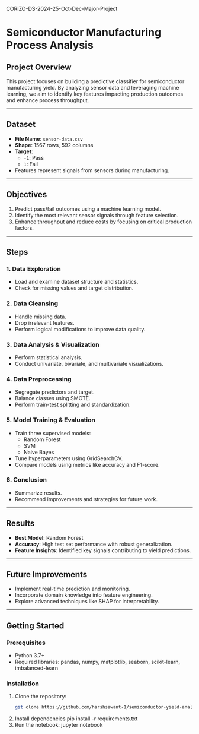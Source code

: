CORIZO-DS-2024-25-Oct-Dec-Major-Project
# Semiconductor Manufacturing Process Analysis

## Project Overview
This project focuses on building a predictive classifier for semiconductor manufacturing yield. By analyzing sensor data and leveraging machine learning, we aim to identify key features impacting production outcomes and enhance process throughput.

---

## Dataset
- **File Name**: `sensor-data.csv`
- **Shape**: 1567 rows, 592 columns
- **Target**:
  - `-1`: Pass
  - `1`: Fail
- Features represent signals from sensors during manufacturing.

---

## Objectives
1. Predict pass/fail outcomes using a machine learning model.
2. Identify the most relevant sensor signals through feature selection.
3. Enhance throughput and reduce costs by focusing on critical production factors.

---

## Steps
### 1. Data Exploration
- Load and examine dataset structure and statistics.
- Check for missing values and target distribution.

### 2. Data Cleansing
- Handle missing data.
- Drop irrelevant features.
- Perform logical modifications to improve data quality.

### 3. Data Analysis & Visualization
- Perform statistical analysis.
- Conduct univariate, bivariate, and multivariate visualizations.

### 4. Data Preprocessing
- Segregate predictors and target.
- Balance classes using SMOTE.
- Perform train-test splitting and standardization.

### 5. Model Training & Evaluation
- Train three supervised models:
  - Random Forest
  - SVM
  - Naive Bayes
- Tune hyperparameters using GridSearchCV.
- Compare models using metrics like accuracy and F1-score.

### 6. Conclusion
- Summarize results.
- Recommend improvements and strategies for future work.

---

## Results
- **Best Model**: Random Forest
- **Accuracy**: High test set performance with robust generalization.
- **Feature Insights**: Identified key signals contributing to yield predictions.

---

## Future Improvements
- Implement real-time prediction and monitoring.
- Incorporate domain knowledge into feature engineering.
- Explore advanced techniques like SHAP for interpretability.

---

## Getting Started
### Prerequisites
- Python 3.7+
- Required libraries: pandas, numpy, matplotlib, seaborn, scikit-learn, imbalanced-learn

### Installation
1. Clone the repository:
   ```bash
   git clone https://github.com/harshsawant-1/semiconductor-yield-analysis.git
  2. Install dependencies
pip install -r requirements.txt
3. Run the notebook:
jupyter notebook
